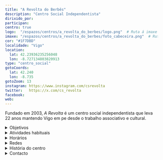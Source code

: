 ```yaml
---
title: "A Revolta do Berbês"
description: "Centro Social Independentista"
dirixido_por: 
participan:
centro: true
logo:  "/espazos/centros/a_revolta_do_berbes/logo.png"  # Ruta á imaxe do logo
imaxe: "/espazos/centros/a_revolta_do_berbes/foto_cabeceira.png"  # Ruta á imaxe de fondo
cor: "#1F7DBD"
localidade: "Vigo"
location:
  lat: 42.23936235256048
  lon: -8.727134803820913
type: "centro_social"
gotoCoords:
  lat: 42.240
  lon: -8.735
gotoZoom: 13
instagram: https://www.instagram.com/csrevolta
twitter:   https://x.com/cs_revolta
facebook:
web:
---
```

Fundado em 2003, *A Revolta* é um centro social independentista que leva 22 anos mantendo Vigo em pe desde o trabalho associativo e cultural.

<details>
  <summary>Objetivos</summary>
  <ul>
    <li>Objetivo 1</li>
    <li>Objetivo 2</li>
    <li>Objetivo 3</li>
  </ul>
</details>

<details>
  <summary>Atividades habituais</summary>
  <p>No Centro Social organizamos umha ampla variedade de atividades:</p>
  <ul>
    <li>Talheres</li>
    <li>Faladoiros</li>
    <li>Projeçons</li>
    <li>Juntanzas</li>
  </ul>
</details>

<details>
  <summary>Horários</summary>
  <p>Os horários habituais do centro som os seguintes:</p>
  <ul>
    <li><strong>Segundas a sextas:</strong> 16:00 - 21:00.</li>
    <li><strong>Sábados:</strong> 10:00 - 14:00 e 16:00 - 20:00.</li>
    <li><strong>Domingos:</strong> Pechado, excepto para eventos programados.</li>
  </ul>
</details>

<details>
  <summary>Redes</summary>
  <p>Conhece-nos a través de:</p>
  <ul>
    <li>Instragram</li>
    <li>Twiter/X</li>
    <li>Facebook</li>
    <li>Bluesky</li>
  </ul>
</details>

<details>
  <summary>História do centro</summary>
  <p></p>
</details>

<details>
  <summary>Contacto</summary>
  <p>Podes contatar connosco a través de:</p>
  <ul>
    <li>Email: contacto@email.com</li>
    <li>Teléfono: 111 111 111</li>
    <li>Endereço: - </li>
  </ul>
</details>